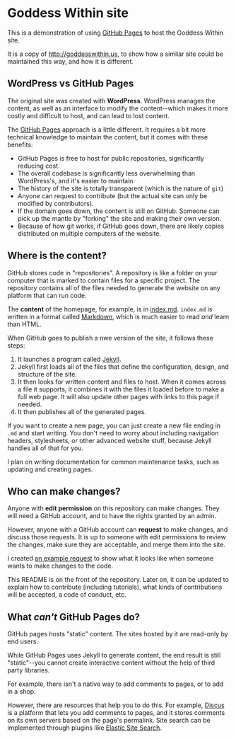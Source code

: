 # Goddess Within site

This is a demonstration of using [GitHub Pages](https://pages.github.com/) to host the Goddess Within site.

It is a copy of http://goddesswithin.us, to show how a similar site could be maintained this way, and how it is different.

## WordPress vs GitHub Pages

The original site was created with **WordPress**. WordPress manages the content, as well as an interface to modify the content--which makes it more costly and difficult to host, and can lead to lost content.

The [GitHub Pages](https://pages.github.com/) approach is a little different. It requires a bit more technical knowledge to maintain the content, but it comes with these benefits:

- GitHub Pages is free to host for public repositories, significantly reducing cost.
- The overall codebase is significantly less overwhelming than WordPress's, and it's easier to maintain.
- The history of the site is totally transparent (which is the nature of `git`)
- Anyone can request to contribute (but the actual site can only be modified by contributors).
- If the domain goes down, the content is still on GitHub. Someone can pick up the mantle by "forking" the site and making their own version.
- Because of how git works, if GitHub goes down, there are likely copies distributed on multiple computers of the website.

## Where is the content?

GitHub stores code in "repositories". A repository is like a folder on your computer that is marked to contain files for a specific project. The repository contains all of the files needed to generate the website on any platform that can run code.

The **content** of the homepage, for example, is in [index.md](https://github.com/goddesswithin/website/blob/main/index.md). `index.md` is written in a format called [Markdown](https://daringfireball.net/projects/markdown/basics), which is much easier to read *and* learn than HTML.

When GitHub goes to publish a nwe version of the site, it follows these steps:

1. It launches a program called [Jekyll](https://jekyllrb.com/).
2. Jekyll first loads all of the files that define the configuration, design, and structure of the site.
3. It then looks for written content and files to host. When it comes across a file it supports, it combines it with the files it loaded before to make a full web page. It will also update other pages with links to this page if needed.
4. It then publishes all of the generated pages.

If you want to create a new page, you can just create a new file ending in `.md` and start writing. You don't need to worry about including navigation headers, stylesheets, or other advanced website stuff, because Jekyll handles all of that for you.

I plan on writing documentation for common maintenance tasks, such as updating and creating pages.

## Who can make changes?

Anyone with **edit permission** on this repository can make changes. They will need a GitHub account, and to have the rights granted by an admin.

However, anyone with a GitHub account can **request** to make changes, and discuss those requests. It is up to someone with edit permissions to review the changes, make sure they are acceptable, and merge them into the site.

I created [an example request](https://github.com/goddesswithin/website/pull/1) to show what it looks like when someone wants to make changes to the code.

This README is on the front of the repository. Later on, it can be updated to explain how to contribute (including tutorials), what kinds of contributions will be accepted, a code of conduct, etc.

## What *can't* GitHub Pages do?

GitHub pages hosts "static" content. The sites hosted by it are read-only by end users.

While GitHub Pages uses Jekyll to generate content, the end result is still "static"--you cannot create interactive content without the help of third party libraries.

For example, there isn't a native way to add comments to pages, or to add in a shop.

However, there are resources that help you to do this. For example, [Discus](https://disqus.com/) is a platform that lets you add comments to pages, and it stores comments on its own servers based on the page's permalink. Site search can be implemented through plugins like [Elastic Site Search](http://elastic.co/products/site-search/service?ultron=resources&blade=jekyll&hulk=referral).
